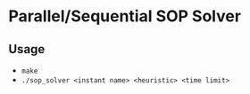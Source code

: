 # Parallel/Sequential SOP Solver

## Usage
- `make`
- `./sop_solver <instant name> <heuristic> <time limit>`